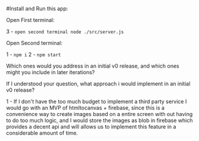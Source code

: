 #Install and Run this app:

Open First terminal:

3 - `open second terminal node ./src/server.js`

Open Second terminal:

1 - `npm i`
2 - `npm start`

Which ones would you address in an initial v0 release, and which ones might you
include in later iterations?

If I understood your question, what approach i would implement in an initial v0 release?

1 - If I don't have the too much budget to implement a third party service I would go with an MVP of htmltocanvas + firebase, since this is a convenience way to create images based on a entire screen with out having to do too much logic, and I would store the images as blob in firebase which provides a decent api and will allows us to implement this feature in a considerable amount of time.
